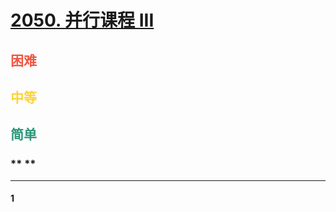 # [2050. 并行课程 III](https://leetcode.cn/problems/parallel-courses-iii/)  
## <font color=#F15642>困难</font>  
## <font color=#FCD337>中等</font>  
## <font color=#2C9678>简单</font>  
### ** **
***
#### 1
```cpp

```